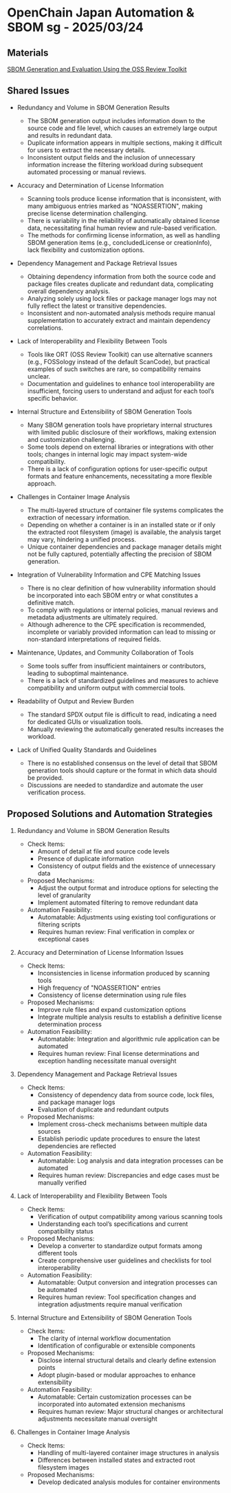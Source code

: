 # OpenChain Japan Automation & SBOM sg - 2025/03/24

## Materials

[SBOM Generation and Evaluation Using the OSS Review Toolkit](https://qiita.com/K-Hama/private/473c631933f2c0996e8f)

## Shared Issues

- Redundancy and Volume in SBOM Generation Results  
  - The SBOM generation output includes information down to the source code and file level, which causes an extremely large output and results in redundant data.  
  - Duplicate information appears in multiple sections, making it difficult for users to extract the necessary details.  
  - Inconsistent output fields and the inclusion of unnecessary information increase the filtering workload during subsequent automated processing or manual reviews.

- Accuracy and Determination of License Information  
  - Scanning tools produce license information that is inconsistent, with many ambiguous entries marked as "NOASSERTION", making precise license determination challenging.  
  - There is variability in the reliability of automatically obtained license data, necessitating final human review and rule-based verification.  
  - The methods for confirming license information, as well as handling SBOM generation items (e.g., concludedLicense or creationInfo), lack flexibility and customization options.

- Dependency Management and Package Retrieval Issues  
  - Obtaining dependency information from both the source code and package files creates duplicate and redundant data, complicating overall dependency analysis.  
  - Analyzing solely using lock files or package manager logs may not fully reflect the latest or transitive dependencies.  
  - Inconsistent and non-automated analysis methods require manual supplementation to accurately extract and maintain dependency correlations.

- Lack of Interoperability and Flexibility Between Tools  
  - Tools like ORT (OSS Review Toolkit) can use alternative scanners (e.g., FOSSology instead of the default ScanCode), but practical examples of such switches are rare, so compatibility remains unclear.  
  - Documentation and guidelines to enhance tool interoperability are insufficient, forcing users to understand and adjust for each tool’s specific behavior.

- Internal Structure and Extensibility of SBOM Generation Tools  
  - Many SBOM generation tools have proprietary internal structures with limited public disclosure of their workflows, making extension and customization challenging.  
  - Some tools depend on external libraries or integrations with other tools; changes in internal logic may impact system-wide compatibility.  
  - There is a lack of configuration options for user-specific output formats and feature enhancements, necessitating a more flexible approach.

- Challenges in Container Image Analysis  
  - The multi-layered structure of container file systems complicates the extraction of necessary information.  
  - Depending on whether a container is in an installed state or if only the extracted root filesystem (image) is available, the analysis target may vary, hindering a unified process.  
  - Unique container dependencies and package manager details might not be fully captured, potentially affecting the precision of SBOM generation.

- Integration of Vulnerability Information and CPE Matching Issues  
  - There is no clear definition of how vulnerability information should be incorporated into each SBOM entry or what constitutes a definitive match.  
  - To comply with regulations or internal policies, manual reviews and metadata adjustments are ultimately required.  
  - Although adherence to the CPE specification is recommended, incomplete or variably provided information can lead to missing or non-standard interpretations of required fields.

- Maintenance, Updates, and Community Collaboration of Tools  
  - Some tools suffer from insufficient maintainers or contributors, leading to suboptimal maintenance.  
  - There is a lack of standardized guidelines and measures to achieve compatibility and uniform output with commercial tools.

- Readability of Output and Review Burden  
  - The standard SPDX output file is difficult to read, indicating a need for dedicated GUIs or visualization tools.  
  - Manually reviewing the automatically generated results increases the workload.

- Lack of Unified Quality Standards and Guidelines  
  - There is no established consensus on the level of detail that SBOM generation tools should capture or the format in which data should be provided.  
  - Discussions are needed to standardize and automate the user verification process.

## Proposed Solutions and Automation Strategies

1. Redundancy and Volume in SBOM Generation Results  
   - Check Items:  
     - Amount of detail at file and source code levels  
     - Presence of duplicate information  
     - Consistency of output fields and the existence of unnecessary data  
   - Proposed Mechanisms:  
     - Adjust the output format and introduce options for selecting the level of granularity  
     - Implement automated filtering to remove redundant data  
   - Automation Feasibility:  
     - Automatable: Adjustments using existing tool configurations or filtering scripts  
     - Requires human review: Final verification in complex or exceptional cases

2. Accuracy and Determination of License Information Issues  
   - Check Items:  
     - Inconsistencies in license information produced by scanning tools  
     - High frequency of "NOASSERTION" entries  
     - Consistency of license determination using rule files  
   - Proposed Mechanisms:  
     - Improve rule files and expand customization options  
     - Integrate multiple analysis results to establish a definitive license determination process  
   - Automation Feasibility:  
     - Automatable: Integration and algorithmic rule application can be automated  
     - Requires human review: Final license determinations and exception handling necessitate manual oversight

3. Dependency Management and Package Retrieval Issues  
   - Check Items:  
     - Consistency of dependency data from source code, lock files, and package manager logs  
     - Evaluation of duplicate and redundant outputs  
   - Proposed Mechanisms:  
     - Implement cross-check mechanisms between multiple data sources  
     - Establish periodic update procedures to ensure the latest dependencies are reflected  
   - Automation Feasibility:  
     - Automatable: Log analysis and data integration processes can be automated  
     - Requires human review: Discrepancies and edge cases must be manually verified

4. Lack of Interoperability and Flexibility Between Tools  
   - Check Items:  
     - Verification of output compatibility among various scanning tools  
     - Understanding each tool’s specifications and current compatibility status  
   - Proposed Mechanisms:  
     - Develop a converter to standardize output formats among different tools  
     - Create comprehensive user guidelines and checklists for tool interoperability  
   - Automation Feasibility:  
     - Automatable: Output conversion and integration processes can be automated  
     - Requires human review: Tool specification changes and integration adjustments require manual verification

5. Internal Structure and Extensibility of SBOM Generation Tools  
   - Check Items:  
     - The clarity of internal workflow documentation  
     - Identification of configurable or extensible components  
   - Proposed Mechanisms:  
     - Disclose internal structural details and clearly define extension points  
     - Adopt plugin-based or modular approaches to enhance extensibility  
   - Automation Feasibility:  
     - Automatable: Certain customization processes can be incorporated into automated extension mechanisms  
     - Requires human review: Major structural changes or architectural adjustments necessitate manual oversight

6. Challenges in Container Image Analysis  
   - Check Items:  
     - Handling of multi-layered container image structures in analysis  
     - Differences between installed states and extracted root filesystem images  
   - Proposed Mechanisms:  
     - Develop dedicated analysis modules for container environments